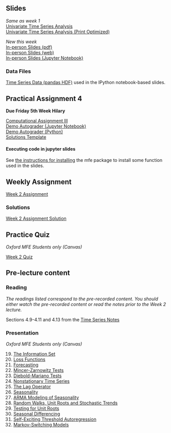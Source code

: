 <!--
.. title: Financial Econometrics II: Week 2
.. slug: hilary-term-2
.. date: 2020-11-27 17:51:04 UTC
.. tags: teaching, mfe
.. category: teaching 
.. link: 
.. description: Teaching resources for MFE Financial Econometrics II Week 2
.. type: text
.. jumbotron_color: #002147
.. jumbotron_light: True
.. jumbotron: MFE Financial Econometrics II: Week 2
.. jumbotron_text: Teaching material from Week 2.
-->

## Slides

_Same as week 1_ <br/>
[Univariate Time Series Analysis](/files/teaching/mfe/slides/time_series_slides_2020-2021.pdf) <br />
[Univariate Time Series Analysis (Print Optimized)](/files/teaching/mfe/slides/time_series_slides_2020-2021-print.pdf)

_New this week_ <br/>
[In-person Slides (pdf)](/files/teaching/mfe/slides/time-series-slides-2020-21-in-person-week-2.pdf)  <br />
[In-person Slides (web)](/files/teaching/mfe/slides/time-series-slides-2020-21-in-person-week-2.html)  <br />
[In-person Slides (Jupyter Notebook)](/files/teaching/mfe/slides/time-series-slides-2020-21-in-person-week-2.ipynb)  <br />

### Data Files

[Time Series Data (pandas HDF)](/files/teaching/mfe/data/time-series-data.h5) used in the IPython notebook-based slides.

## Practical Assignment 4

**Due Friday 5th Week Hilary**

[Computational Assignment III](/files/teaching/mfe/assignments/mfe-fe-computational-exercise-3-2020-2021.pdf) <br />
[Demo Autograder (Jupyter Notebook)](/files/teaching/mfe/assignments/demo-autograder-pw3.ipynb) <br />
[Demo Autograder (Python)](/files/teaching/mfe/assignments/demo-autograder-pw3.py) <br />
[Solutions Template](/files/teaching/mfe/assignments/solutions-pw3.py)

#### Executing code in jupyter slides
See [the instructions for installing](../running-notebooks) the mfe package to install some 
function used in the slides.

## Weekly Assignment

[Week 2 Assignment](/files/teaching/mfe/homework/ht-week-2-assignment.pdf)

### Solutions ###

[Week 2 Assignment Solution](/files/teaching/mfe/homework/ht-week-2-assignment-answers.pdf)

## Practice Quiz

_Oxford MFE Students only (Canvas)_

[Week 2 Quiz](https://canvas.sbs.ox.ac.uk/courses/1914/quizzes/2108)

## Pre-lecture content

### Reading

_The readings listed correspond to the pre-recorded content. You should either
watch the pre-recorded content or read the notes prior to the Week 2 lecture._

Sections 4.9-4.11 and 4.13 from the [Time Series Notes](/files/teaching/mfe/notes/financial-econometrics-2020-2021-chapter-4.pdf)

### Presentation

_Oxford MFE Students only (Canvas)_

19. [The Information Set](https://ox.cloud.panopto.eu/Panopto/Pages/Viewer.aspx?id=21a4194a-2f65-42c6-be0d-acb1008749df)
20. [Loss Functions](https://ox.cloud.panopto.eu/Panopto/Pages/Viewer.aspx?id=73e81913-d23a-4883-9eab-acb10087f091)
21. [Forecasting](https://ox.cloud.panopto.eu/Panopto/Pages/Viewer.aspx?id=079d9984-9d96-4844-b29f-acb100a993e7)
22. [Mincer-Zarnowitz Tests](https://ox.cloud.panopto.eu/Panopto/Pages/Viewer.aspx?id=eda28fa9-67cb-4a0d-bdb9-acb1008778c1)
23. [Diebold-Mariano Tests](https://ox.cloud.panopto.eu/Panopto/Pages/Viewer.aspx?id=42fd3d23-6629-476a-a870-acb100957c5b)
24. [Nonstationary Time Series](https://ox.cloud.panopto.eu/Panopto/Pages/Viewer.aspx?id=78a36144-b7f6-4170-bbdf-acb800f24acf)
25. [The Lag Operator](https://ox.cloud.panopto.eu/Panopto/Pages/Viewer.aspx?id=b79ecaaf-fd13-435e-bb75-acb8009eb38c)
26. [Seasonality](https://ox.cloud.panopto.eu/Panopto/Pages/Viewer.aspx?id=1cf306df-49cd-4121-aacb-acb800f16df8)
27. [ARMA Modeling of Seasonality](https://ox.cloud.panopto.eu/Panopto/Pages/Viewer.aspx?id=ad24f4ba-2a4b-488d-8a9a-acb800f1070e)
28. [Random Walks, Unit Roots and Stochastic Trends](https://ox.cloud.panopto.eu/Panopto/Pages/Viewer.aspx?id=ef84abe5-1426-4a00-a718-acb800f0ffeb)
29. [Testing for Unit Roots](https://ox.cloud.panopto.eu/Panopto/Pages/Viewer.aspx?id=484f2930-2a01-4f5a-b8be-acb800f0c91a)
30. [Seasonal Differencing](https://ox.cloud.panopto.eu/Panopto/Pages/Viewer.aspx?id=e96b0d29-cadb-428f-acc7-acb8009ea39c)
31. [Self-Exciting Threshold Autoregression](https://ox.cloud.panopto.eu/Panopto/Pages/Viewer.aspx?id=ae0e0073-327b-4ed9-b53d-acb8009eab92)
32. [Markov-Switching Models](https://ox.cloud.panopto.eu/Panopto/Pages/Viewer.aspx?id=53bc52db-ccd0-40ac-a177-acb800f0c06d)
